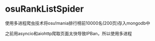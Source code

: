 # osuRankListSpider
使用多进程爬虫技术将osu!mania排行榜前10000名(200页)存入mongodb中

  之前用asyncio和aiohttp爬取页面太快导致IPBan，所以使用多进程
